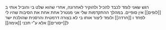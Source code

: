 רגש שאני לומד לכבד להכיל ולהוקיר לאחרונה, אחרי שהוא שלט בי והוביל אותי ב [[לופים]] אין סופיים.
במהלך ההתקדמות שלי אני מנטרל אחת אחת את הסיבות שהיו לי לפחד ו [[חרדה]] ולומד ליצור אותו בי לא בצורה דרמטית והרסנית שהולכת ישר ל[[ייסורים]] אלא ע"י תכני [[אימה]]
